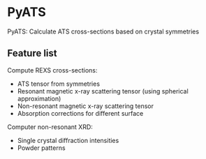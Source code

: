 # PyATS

PyATS: Calculate ATS cross-sections based on crystal symmetries

## Feature list ##

Compute REXS cross-sections:

* ATS tensor from symmetries
* Resonant magnetic x-ray scattering tensor (using spherical approximation)
* Non-resonant magnetic x-ray scattering tensor
* Absorption corrections for different surface

Computer non-resonant XRD:

* Single crystal diffraction intensities
* Powder patterns
